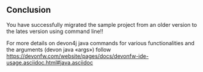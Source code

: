 ## Conclusion
You have successfully migrated the sample project from an older version to the lates version using command line!!

For more details on devon4j java commands for various functionalities and the arguments (devon java «args») follow 
https://devonfw.com/website/pages/docs/devonfw-ide-usage.asciidoc.html#java.asciidoc
